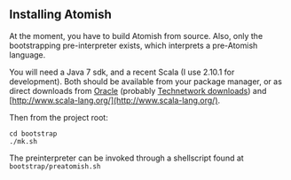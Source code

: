 Installing Atomish
------------------

At the moment, you have to build Atomish from source. Also, only the bootstrapping pre-interpreter exists, which interprets a pre-Atomish language.

You will need a Java 7 sdk, and a recent Scala (I use 2.10.1 for development). Both should be available from your package manager, or as direct downloads from [Oracle](oracle.com) (probably [Technetwork downloads](http://www.oracle.com/technetwork/indexes/downloads/index.html)) and [http://www.scala-lang.org/](http://www.scala-lang.org/).

Then from the project root:

    cd bootstrap
    ./mk.sh

The preinterpreter can be invoked through a shellscript found at `bootstrap/preatomish.sh`

